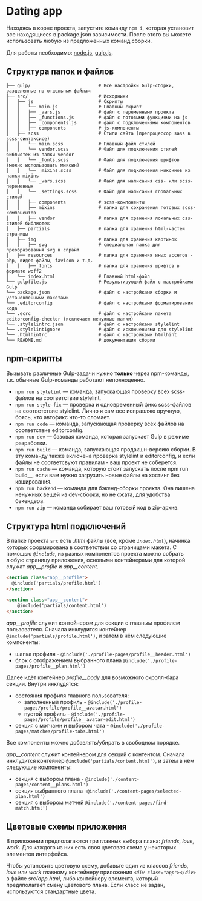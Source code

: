 # Dating app

Находясь в корне проекта, запустите команду `npm i`, которая установит все находящиеся в package.json зависимости. После этого вы можете использовать любую из предложенных команд сборки.

Для работы необходимо: [node.js](https://nodejs.org/en), [gulp.js](https://gulpjs.com). 

## Структура папок и файлов

```
├── gulp/                         # Все настройки Gulp-сборки, разделенные по отдельным файлам
├── src/                          # Исходники
│   ├── js                        # Скрипты
│   │   └── main.js               # Главный скрипт
│   │   ├── _vars.js              # файл с переменными проекта
│   │   ├── _functions.js         # файл с готовыми функциями на js
│   │   ├── _components.js        # файл с подключениями компонентов
│   │   ├── components            # js-компоненты
│   ├── scss                      # Стили сайта (препроцессор sass в scss-синтаксисе)
│   │   └── main.scss             # Главный файл стилей
│   │   └── vendor.scss           # Файл для подключения стилей библиотек из папки vendor
│   │   └── _fonts.scss           # Файл для подключения шрифтов (можно использовать миксин)
│   │   └── _mixins.scss          # Файл для подключения миксинов из папки mixins
│   │   └── _vars.scss            # Файл для написания css- или scss-переменных
│   │   └── _settings.scss        # Файл для написания глобальных стилей
│   │   ├── components            # scss-компоненты
│   │   ├── mixins                # папка для сохранения готовых scss-компонентов
│   │   ├── vendor                # папка для хранения локальных css-стилей библиотек
│   ├── partials                  # папка для хранения html-частей страницы
│   ├── img                       # папка для хранения картинок
│   │   ├── svg                   # специальная папка для преобразования svg в спрайт
│   ├── resources                 # папка для хранения иных ассетов - php, видео-файлы, favicon и т.д.
│   │   ├── fonts                 # папка для хранения шрифтов в формате woff2
│   └── index.html                # Главный html-файл
└── gulpfile.js                   # Результирующий файл с настройками Gulp
└── package.json                  # файл с настройками сборки и установленными пакетами
└── .editorconfig                 # файл с настройками форматирования кода
└── .ecrc                         # файл с настройками пакета editorconfig-checker (исключает ненужные папки)
└── .stylelintrc.json             # файл с настройками stylelint
└── .stylelintignore              # файл с исключениями для stylelint
└── .htmlhintrc                   # файл с настройками htmlhint
└── README.md                     # документация сборки
```

## npm-скрипты

Вызывать различные Gulp-задачи нужно __только__ через npm-команды, т.к. обычные Gulp-команды работают неполноценно.

* `npm run stylelint` — команда, запускающая проверку всех scss-файлов на соответствие stylelint.
* `npm run style-fix` — проверка и одновременный фикс scss-файлов на соответствие stylelint. Лично я сам все исправляю вручную, боясь, что автофикс что-то сломает.
* `npm run code` — команда, запускающая проверку всех файлов на соответствие editorconfig.
* `npm run dev` — базовая команда, которая запускает Gulp в режиме разработки.
* `npm run build` — команда, запускающая продакшн-версию сборки. В эту команду также включена проверка stylelint и editorconfig, и если файлы не соответсвуют правилам - ваш проект не соберется.
* `npm run cache` — команда, которую стоит запускать после npm run build__, если вам нужно загрузить новые файлы на хостинг без кэширования.
* `npm run backend` — команда для бэкенд-сборки проекта. Она лишена ненужных вещей из dev-сборки, но не сжата, для удобства бэкендера.
* `npm run zip` — команда собирает ваш готовый код в zip-архив.

## Структура html подключений

В папке проекта `src` есть *.html* файлы (все, кроме *`index.html`*), начинка которых сформирована в соответствии со страницами макета. С помощью *`@include`*, из разных компонентов проекта можно собрать любую страницу приложения, основыми контейнерами для которой служат *app__profile* и *app__content*.

``` html
<section class="app__profile">
  @include('partials/profile.html')
</section>

<section class="app__content">
    @include('partials/content.html')
</section>
```

*app__profile* служит контейнером для секции с главным профилем пользователя. Сначала инклудится контейнер `@include('partials/profile.html')`, и затем в нём следующие компоненты:

* шапка профиля - `@include('./profile-pages/profile__header.html')`
* блок с отображением выбранного плана `@include('./profile-pages/profile__plan.html')`

Далее идёт контейнер *profile__body* для возможного скролл-бара секции. Внутри инклудятся:

* состояния профиля главного пользователя:
  * заполненный профиль - `@include('./profile-pages/profile/profile__avatar.html')`
  * пустой профиль - `@include('./profile-pages/profile/profile__avatar-edit.html')`
* секция с мэтчами и выбором чата - `@include('./profile-pages/matches/profile-tabs.html')`

Все компоненты можно добавлять/убирать в свободном порядке.

*app__content* служит контейнером для секций с контентом. Сначала инклудится контейнер `@include('partials/content.html')`, и затем в нём следующие компоненты:

* секция с выбором плана - `@include('./content-pages/content__plans.html')`
* секция выбранного плана -`@include('./content-pages/selected-plan.html')`
* секция с выбором мэтчей `@include('./content-pages/find-match.html')`

## Цветовые схемы приложения

В приложении предполагаются три главных выбора плана: *friends*, *love*, *work*. Для каждого из них есть своя цветовая схема у некоторых элементов интерфейса. 

Чтобы установить цветовую схему, добавьте один из классов *friends*, *love* или *work* главному контейнеру приложения *`<div class="app"></div>`* в файле *src/app.html*, либо контейнеру элемента, который предлполагает смену цветового плана. Если класс не задан, используются стандартные цвета.
